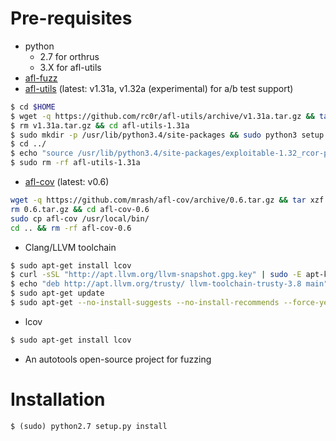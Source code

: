 # Pre-requisites

- python
  - 2.7 for orthrus
  - 3.X for afl-utils
- [afl-fuzz][1]
- [afl-utils][2] (latest: v1.31a, v1.32a (experimental) for a/b test support)
```bash
$ cd $HOME
$ wget -q https://github.com/rc0r/afl-utils/archive/v1.31a.tar.gz && tar xzf v1.31a.tar.gz
$ rm v1.31a.tar.gz && cd afl-utils-1.31a
$ sudo mkdir -p /usr/lib/python3.4/site-packages && sudo python3 setup.py install
$ cd ../
$ echo "source /usr/lib/python3.4/site-packages/exploitable-1.32_rcor-py3.4.egg/exploitable/exploitable.py" >> ~/.gdbinit
$ sudo rm -rf afl-utils-1.31a
```

- [afl-cov][3] (latest: v0.6)
```bash
wget -q https://github.com/mrash/afl-cov/archive/0.6.tar.gz && tar xzf 0.6.tar.gz
rm 0.6.tar.gz && cd afl-cov-0.6
sudo cp afl-cov /usr/local/bin/
cd .. && rm -rf afl-cov-0.6
```

- Clang/LLVM toolchain
```bash
$ sudo apt-get install lcov
$ curl -sSL "http://apt.llvm.org/llvm-snapshot.gpg.key" | sudo -E apt-key add -
$ echo "deb http://apt.llvm.org/trusty/ llvm-toolchain-trusty-3.8 main" | sudo tee -a /etc/apt/sources.list > /dev/null
$ sudo apt-get update
$ sudo apt-get --no-install-suggests --no-install-recommends --force-yes install clang-3.8 libclang-common-3.8-dev llvm-3.8-runtime llvm-3.8
```
- lcov
```bash
$ sudo apt-get install lcov
```
- An autotools open-source project for fuzzing

# Installation

```
$ (sudo) python2.7 setup.py install
```

[1]: http://lcamtuf.coredump.cx/afl/
[2]: https://github.com/rc0r/afl-utils/tree/v1.27a
[3]: https://github.com/mrash/afl-cov/

